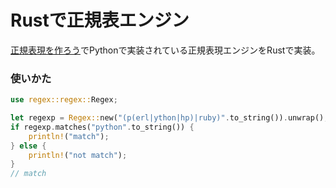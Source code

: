 # Rustで正規表エンジン
[正規表現を作ろう](https://codezine.jp/article/corner/237)でPythonで実装されている正規表現エンジンをRustで実装。

### 使いかた
```Rust
use regex::regex::Regex;

let regexp = Regex::new("(p(erl|ython|hp)|ruby)".to_string()).unwrap();
if regexp.matches("python".to_string()) {
    println!("match");
} else {
    println!("not match");
}
// match
```
